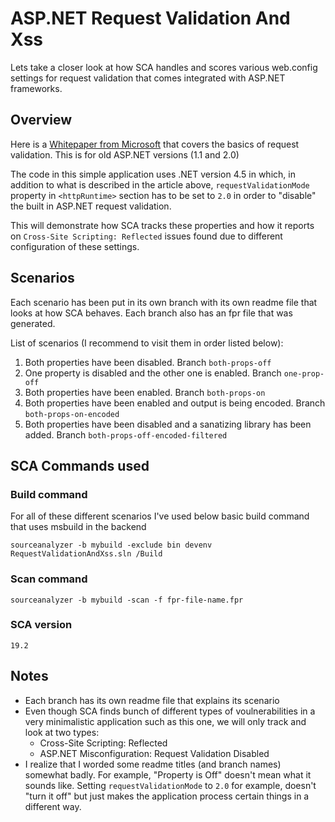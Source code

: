 # ASP.NET Request Validation And Xss
Lets take a closer look at how SCA handles and scores various web.config settings for request validation that comes integrated with ASP.NET frameworks.

## Overview

Here is a [Whitepaper from Microsoft](https://docs.microsoft.com/en-us/aspnet/whitepapers/request-validation) that covers the basics of request validation.  This is for old ASP.NET versions (1.1 and 2.0)

The code in this simple application uses .NET version 4.5 in which, in addition to what is described in the article above, `requestValidationMode` property in `<httpRuntime>` section has to be set to `2.0` in order to "disable" the built in ASP.NET request validation.

This will demonstrate how SCA tracks these properties and how it reports on `Cross-Site Scripting: Reflected` issues found due to different configuration of these settings.

## Scenarios

Each scenario has been put in its own branch with its own readme file that looks at how SCA behaves.  Each branch also has an fpr file that was generated.

List of scenarios (I recommend to visit them in order listed below):

1. Both properties have been disabled.  Branch `both-props-off`
2. One property is disabled and the other one is enabled. Branch `one-prop-off`
3. Both properties have been enabled.  Branch `both-props-on`
4. Both properties have been enabled and output is being encoded. Branch `both-props-on-encoded`
5. Both properties have been disabled and a sanatizing library has been added. Branch `both-props-off-encoded-filtered`

## SCA Commands used

### Build command
For all of these different scenarios I've used below basic build command that uses msbuild in the backend
```
sourceanalyzer -b mybuild -exclude bin devenv RequestValidationAndXss.sln /Build
```

### Scan command
```
sourceanalyzer -b mybuild -scan -f fpr-file-name.fpr
```

### SCA version
```
19.2
```

## Notes
* Each branch has its own readme file that explains its scenario
* Even though SCA finds bunch of different types of voulnerabilities in a very minimalistic application such as this one, we will only track and look at two types:
	* Cross-Site Scripting: Reflected
	* ASP.NET Misconfiguration: Request Validation Disabled
* I realize that I worded some readme titles (and branch names)  somewhat badly.  For example, "Property is Off" doesn't mean what it sounds like.  Setting `requestValidationMode` to `2.0` for example, doesn't "turn it off" but just makes the application process certain things in a different way.
